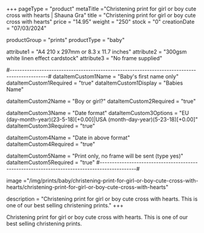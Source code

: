 +++
pageType = "product"
metaTitle ="Christening print for girl or boy cute cross with hearts | Shauna Gra"
title = "Christening print for girl or boy cute cross with hearts"
price = "14.95"
weight = "250" 
stock = "0"
creationDate = "07/03/2024"

productGroup = "prints"
productType = "baby"

 
attribute1 = "A4 210 x 297mm or 8.3 x 11.7 inches" 
attribute2 = "300gsm white linen effect cardstock"
attribute3 = "No frame supplied"

#---------------------------------------------------------------------------------------------#
dataItemCustom1Name = "Baby's first name only"
dataItemCustom1Required = "true"
dataItemCustom1Display = "Babies Name"

dataItemCustom2Name = "Boy or girl?"
dataItemCustom2Required = "true"

dataItemCustom3Name = "Date format"
dataItemCustom3Options = "EU (day-month-year)(23-5-18)[+0.00]|USA (month-day-year)(5-23-18)[+0.00]"
dataItemCustom3Required = "true"

dataItemCustom4Name = "Date in above format"
dataItemCustom4Required = "true"

dataItemCustom5Name = "Print only, no frame will be sent (type yes)"
dataItemCustom5Required = "true"
#---------------------------------------------------------------------------------------------#

image ="/img/prints/baby/christening-print-for-girl-or-boy-cute-cross-with-hearts/christening-print-for-girl-or-boy-cute-cross-with-hearts"

description = "Christening print for girl or boy cute cross with hearts. This is one of our best selling christening prints."
+++

Christening print for girl or boy cute cross with hearts. This is one of our best selling christening prints.
